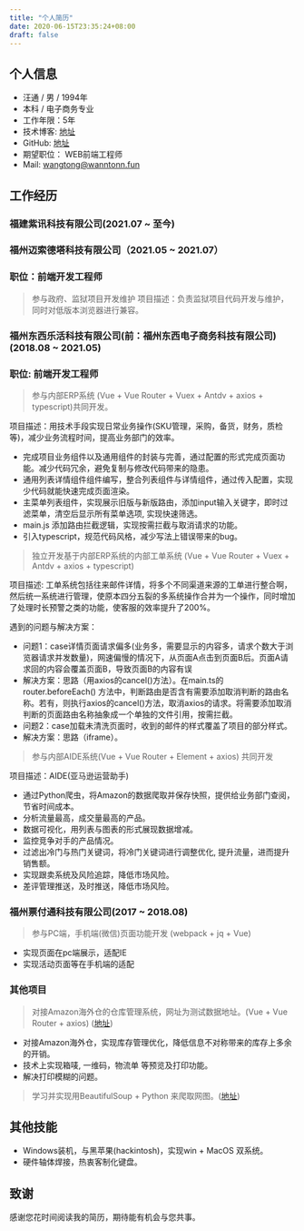 ```yaml
---
title: "个人简历"
date: 2020-06-15T23:35:24+08:00
draft: false
---
```


<!--more-->

## 个人信息
- 汪通 / 男 / 1994年
- 本科 / 电子商务专业
- 工作年限：5年
- 技术博客: [地址](https://wanntonn.github.io)
- GitHub: [地址](https://github.com/WannTonn)
- 期望职位： WEB前端工程师
- Mail: wangtong@wanntonn.fun

## 工作经历
### 福建紫讯科技有限公司(2021.07 ~ 至今)

### 福州迈索德塔科技有限公司（2021.05 ~ 2021.07）
### 职位：前端开发工程师
> 参与政府、监狱项目开发维护
项目描述：负责监狱项目代码开发与维护，同时对低版本浏览器进行兼容。
### 福州东西乐活科技有限公司(前：福州东西电子商务科技有限公司) (2018.08 ~ 2021.05)
### 职位: 前端开发工程师
> 参与内部ERP系统 (Vue + Vue Router + Vuex + Antdv + axios + typescript)共同开发。

  项目描述：用技术手段实现日常业务操作(SKU管理，采购，备货，财务，质检等)，减少业务流程时间，提高业务部门的效率。

 - 完成项目业务组件以及通用组件的封装与完善，通过配置的形式完成页面功能。减少代码冗余，避免复制与修改代码带来的隐患。
 - 通用列表详情组件组件编写，整合列表组件与详情组件，通过传入配置，实现少代码就能快速完成页面渲染。
 - 主菜单列表组件，实现展示旧版与新版路由，添加input输入关键字，即时过滤菜单，清空后显示所有菜单选项, 实现快速筛选。
 - main.js 添加路由拦截逻辑，实现按需拦截与取消请求的功能。
 - 引入typescript，规范代码风格，减少写法上错误带来的bug。

> 独立开发基于内部ERP系统的内部工单系统 (Vue + Vue Router + Vuex + Antdv + axios + typescript)

 项目描述: 工单系统包括往来邮件详情，将多个不同渠道来源的工单进行整合啊，然后统一系统进行管理，使原本四分五裂的多系统操作合并为一个操作，同时增加了处理时长预警之类的功能，使客服的效率提升了200%。
 
 遇到的问题与解决方案：
  - 问题1：case详情页面请求偏多(业务多，需要显示的内容多，请求个数大于浏览器请求并发数量)，网速偏慢的情况下，从页面A点击到页面B后。页面A请求回的内容会覆盖页面B，导致页面B的内容有误
  - 解决方案：思路（用axios的cancel()方法）。在main.ts的 router.beforeEach() 方法中，判断路由是否含有需要添加取消判断的路由名称。若有，则执行axios的cancel()方法，取消axios的请求。将需要添加取消判断的页面路由名称抽象成一个单独的文件引用，按需拦截。
  - 问题2：case加载未清洗页面时，收到的邮件的样式覆盖了项目的部分样式。
  - 解决方案：思路（iframe）。

> 参与内部AIDE系统(Vue + Vue Router + Element + axios) 共同开发

 项目描述：AIDE(亚马逊运营助手)

 - 通过Python爬虫，将Amazon的数据爬取并保存快照，提供给业务部门查阅，节省时间成本。
 - 分析流量最高，成交量最高的产品。
 - 数据可视化，用列表与图表的形式展现数据增减。
 - 监控竞争对手的产品情况。
 - 过滤出冷门与热门关键词，将冷门关键词进行调整优化, 提升流量，进而提升销售额。
 - 实现跟卖系统及风险追踪，降低市场风险。
 - 差评管理推送，及时推送，降低市场风险。

### 福州票付通科技有限公司(2017 ~ 2018.08)

 > 参与PC端，手机端(微信)页面功能开发 (webpack + jq + Vue)

  - 实现页面在pc端展示，适配IE
  - 实现活动页面等在手机端的适配

### 其他项目

> 对接Amazon海外仓的仓库管理系统，网址为测试数据地址。(Vue + Vue Router + axios) ([地址](https://wanntonn.fun))
 
 - 对接Amazon海外仓，实现库存管理优化，降低信息不对称带来的库存上多余的开销。
 - 技术上实现箱唛, 一维码，物流单 等预览及打印功能。
 - 解决打印模糊的问题。

> 学习并实现用BeautifulSoup + Python 来爬取网图。([地址](https://github.com/WannTonn/gallerySpider))

## 其他技能
- Windows装机，与黑苹果(hackintosh)，实现win + MacOS 双系统。
- 硬件轴体焊接，热衷客制化键盘。

## 致谢
感谢您花时间阅读我的简历，期待能有机会与您共事。